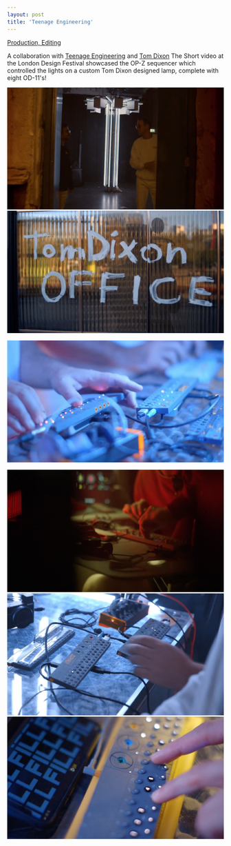 ```yaml
---
layout: post
title: 'Teenage Engineering'
---
```

[Production, Editing]()

A collaboration with [Teenage Engineering](https://teenage.engineering/) and [Tom Dixon](https://www.tomdixon.net/en_gb/) The Short video at the London Design Festival showcased the OP-Z sequencer which controlled the lights on a custom Tom Dixon designed lamp, complete with eight OD-11's!

![](/assets/img/projects/teenage-engineering/od11.jpg "od11 lamp")
![](/assets/img/projects/teenage-engineering/tom-dixon.jpg "Tom Dixon")

![](/assets/img/projects/teenage-engineering/opz-blue.jpg "opz blue")

![](/assets/img/projects/teenage-engineering/opz-red.jpg "opz red")
![](/assets/img/projects/teenage-engineering/opz-white.jpg "opz white")
![](/assets/img/projects/teenage-engineering/opz-fingers.jpg "opz fingers")
